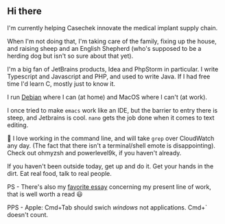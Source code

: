 ## Hi there

I'm currently helping Casechek innovate the medical implant supply chain.

When I'm not doing that, I'm taking care of the family, fixing up the house, and raising sheep and an English Shepherd (who's supposed to be a herding dog but isn't so sure about that yet).

I'm a big fan of JetBrains products, Idea and PhpStorm in particular. I write Typescript and Javascript and PHP, and used to write Java. If I had free time I'd learn C, mostly just to know it.

I run [Debian](https://debian.org) where I can (at home) and MacOS where I can't (at work).

I once tried to make `emacs` work like an IDE, but the barrier to entry there is steep, and Jetbrains is cool. `nano` gets the job done when it comes to text editing.

🐚 I love working in the command line, and will take `grep` over CloudWatch any day. (The fact that there isn't a terminal/shell emote is disappointing). Check out ohmyzsh and powerlevel9k, if you haven't already.

If you haven't been outside today, get up and do it. Get your hands in the dirt. Eat real food, talk to real people.

PS - There's also my [favorite essay](https://stilldrinking.org/programming-sucks) concerning my present line of work, that is well worth a read 😃

PPS - Apple: Cmd+Tab should swich _windows_ not applications. Cmd+` doesn't count.
